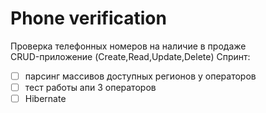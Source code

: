 # Phone verification
 Проверка телефонных номеров на наличие в продаже  
 CRUD-приложение (Create,Read,Update,Delete)
Спринт:
- [ ] парсинг массивов доступных регионов у операторов
- [ ] тест работы апи 3 операторов
- [ ] Hibernate